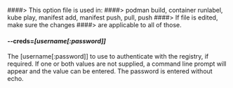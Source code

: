 ####> This option file is used in:
####>   podman build, container runlabel, kube play, manifest add, manifest push, pull, push
####> If file is edited, make sure the changes
####> are applicable to all of those.
#### **--creds**=*[username[:password]]*

The [username[:password]] to use to authenticate with the registry, if required.
If one or both values are not supplied, a command line prompt will appear and the
value can be entered. The password is entered without echo.
